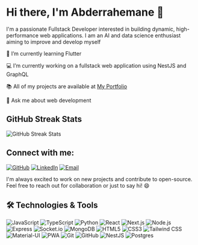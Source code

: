 # Hi there, I'm Abderrahemane 👋

I'm a passionate Fullstack Developer interested in building dynamic, high-performance web applications. I am  an AI and data science enthusiast aiming to improve and develop myself 
<!--
## 🔧 Technologies & Tools

### Frontend
- **Languages:** JavaScript (ES6+),TypeScript, HTML5, CSS3
- **Frameworks/Libraries:** React.js, Next.js
- **Styling:** Tailwind CSS, Material-UI

### Backend
- **Languages:** JavaScript (Node.js)
- **Frameworks:** Express.js, NestJS 
- **Real-time:** Socket.io
- **Databases:** MongoDB, Mongoose,Postgres

### Tools & Platforms
- **Version Control:** Git, GitHub
<!-- 
## 🚀 Projects

### [Project 1: E-commerce Platform](https://github.com/your-github-username/project-1)
A scalable e-commerce platform built with MERN stack and Next.js, featuring real-time notifications with Socket.io.

![E-commerce Platform](https://github.com/your-github-username/project-1/blob/main/screenshot.png)

**Technologies:** MongoDB, Express.js, React.js, Node.js, Socket.io, Tailwind CSS

### [Project 2: Social Media App](https://github.com/your-github-username/project-2)
A social media application with real-time chat, notifications, and user authentication using JWT.

![Social Media App](https://github.com/your-github-username/project-2/blob/main/screenshot.png)

**Technologies:** MongoDB, Express.js, React.js, Node.js, Socket.io, Material-UI

### [Project 3: Edu+ platform project](https://github.com/Abdousa23/Edu-plus)
An educational platform for my 2cp project with course publishing, offline mode, download courses option, payment method, built with Next.js and Express.js.

![Edu+](https://github.com/Abdousa23/Edu-plus/blob/main/screenshot.png)

**Technologies:** MongoDB, Express.js, React.js, Node.js, Cloudinary, PWA


## 📈 GitHub Stats

![Your GitHub Stats](https://github-readme-stats.vercel.app/api?username=Abdousa23&show_icons=true&hide_border=true&theme=radical)

---
-->

🚀 I’m currently learning Flutter

💻 I’m currently working on a fullstack web application using NestJS and GraphQL

📚 All of my projects are available at [My Portfolio](https://saabderrahemaneportfolio.vercel.app/)

💬 Ask me about web development
<!--
## GitHub Stats

![GitHub Stats](https://github-readme-stats.vercel.app/api?username=Abdousa23&show_icons=true&theme=radical)
-->
## GitHub Streak Stats

![GitHub Streak Stats](https://github-readme-streak-stats.herokuapp.com/?user=Abdousa23&theme=radical)

## Connect with me:
 [![GitHub](https://img.shields.io/badge/GitHub-100000?style=flat&logo=github&logoColor=white)](https://github.com/Abdousa23)
 [![LinkedIn](https://img.shields.io/badge/LinkedIn-0077B5?style=flat&logo=linkedin&logoColor=white)](https://www.linkedin.com/in/abderrahemane-sahki-a71a6224b/)
 [![Email](https://img.shields.io/badge/Email-D14836?style=flat&logo=gmail&logoColor=white)](mailto:a_sahki@estin.dz)

 
I'm always excited to work on new projects and contribute to open-source. Feel free to reach out for collaboration or just to say hi! 😄

## 🛠️ Technologies & Tools

![JavaScript](https://img.shields.io/badge/-JavaScript-black?style=flat-square&logo=javascript)
![TypeScript](https://img.shields.io/badge/-TypeScript-black?style=flat-square&logo=typescript)
![Python](https://img.shields.io/badge/-Python-black?style=flat-square&logo=python)
![React](https://img.shields.io/badge/-React-black?style=flat-square&logo=react)
![Next.js](https://img.shields.io/badge/-Next.js-black?style=flat-square&logo=next.js)
![Node.js](https://img.shields.io/badge/-Node.js-black?style=flat-square&logo=node.js)
![Express](https://img.shields.io/badge/-Express-black?style=flat-square&logo=express)
![Socket.io](https://img.shields.io/badge/-Socket.io-black?style=flat-square&logo=socket.io)
![MongoDB](https://img.shields.io/badge/-MongoDB-black?style=flat-square&logo=mongodb)
![HTML5](https://img.shields.io/badge/-HTML5-black?style=flat-square&logo=html5)
![CSS3](https://img.shields.io/badge/-CSS3-black?style=flat-square&logo=css3)
![Tailwind CSS](https://img.shields.io/badge/-Tailwind%20CSS-black?style=flat-square&logo=tailwind-css)
![Material-UI](https://img.shields.io/badge/-Material--UI-black?style=flat-square&logo=material-ui)
![PWA](https://img.shields.io/badge/-PWA-black?style=flat-square&logo=pwa)
![Git](https://img.shields.io/badge/-Git-black?style=flat-square&logo=git)
![GitHub](https://img.shields.io/badge/-GitHub-black?style=flat-square&logo=github)
![NestJS](https://img.shields.io/badge/-nestjs-red?style=flat-square&logo=nestjs)
![Postgres](https://img.shields.io/badge/-postgres-black?style=flat-square&logo=postgresql)
